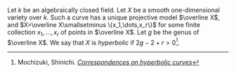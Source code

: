 Let $k$ be an algebraically closed field. Let $X$ be a smooth one-dimensional variety over $k$. Such a curve has a unique projective model $\overline X$, and $X=\overline X\smallsetminus \{x_1,\dots,x_r\}$ for some finite collection $x_1,\dots,x_r$ of points in $\overline X$. Let $g$ be the genus of $\overline X$. We say that $X$ is _hyperbolic_ if $2 g-2+r \gt 0$[^moc]. 

[^moc]: Mochizuki, Shinichi. [_Correspondences on hyperbolic curves_](http://www.kurims.kyoto-u.ac.jp/~motizuki/Correspondences%20on%20Hyperbolic%20Curves.pdf)
